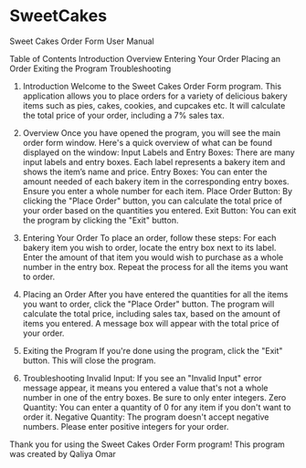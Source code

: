 # SweetCakes
Sweet Cakes Order Form User Manual

Table of Contents
Introduction
Overview
Entering Your Order
Placing an Order
Exiting the Program
Troubleshooting

1. Introduction
Welcome to the Sweet Cakes Order Form program. This application allows you to place orders for a variety of delicious bakery items such as pies, cakes, cookies, and cupcakes etc.
It will calculate the total price of your order, including a 7% sales tax.

2. Overview
Once you have opened the program, you will see the main order form window. Here's a quick overview of what can be found displayed on the window:
Input Labels and Entry Boxes: There are many input labels and entry boxes. Each label represents a bakery item and shows the item’s name and price.
Entry Boxes: You can enter the amount needed of each bakery item in the corresponding entry boxes. Ensure you enter a whole number for each item.
Place Order Button: By clicking the "Place Order" button, you can calculate the total price of your order based on the quantities you entered.
Exit Button: You can exit the program by clicking the "Exit" button.

3. Entering Your Order
To place an order, follow these steps:
For each bakery item you wish to order, locate the entry box next to its label.
Enter the amount of that item you would wish to purchase as a whole number in the entry box.
Repeat the process for all the items you want to order.

4. Placing an Order
After you have entered the quantities for all the items you want to order, click the "Place Order" button.
The program will calculate the total price, including sales tax, based on the amount of items you entered. A message box will appear with the total price of your order.

5. Exiting the Program
If you're done using the program, click the "Exit" button. This will close the program.

6. Troubleshooting
Invalid Input: If you see an "Invalid Input" error message appear, it means you entered a value that's not a whole number in one of the entry boxes. Be sure to only enter integers.
Zero Quantity: You can enter a quantity of 0 for any item if you don't want to order it.
Negative Quantity: The program doesn't accept negative numbers. Please enter positive integers for your order.

Thank you for using the Sweet Cakes Order Form program!
This program was created by Qaliya Omar
